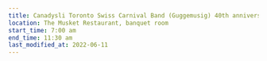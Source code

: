 ```yaml
---
title: Canadysli Toronto Swiss Carnival Band (Guggemusig) 40th anniversary
location: The Musket Restaurant, banquet room
start_time: 7:00 am
end_time: 11:30 am
last_modified_at: 2022-06-11
---
```

